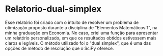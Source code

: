 # Relatorio-dual-simplex
Esse relatório foi criado com o intuito de resolver um problema de otimização proposto durante a disciplina de "Elementos Matemáticos 1", na minha graduação em Economia. No caso, criei uma função para apresentar um relatório personalizado, em que os resultados obtidos estivessem mais claros e legíveis. O método utilizado foi o "dual simplex",  que é uma das opções de método de resolução que o SciPy oferece.
